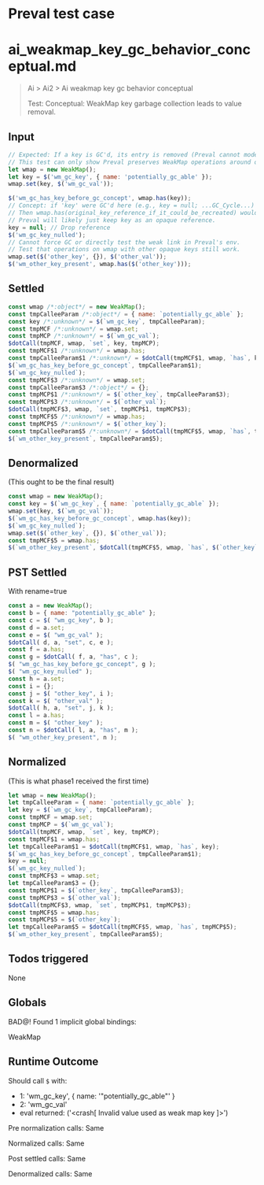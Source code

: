 # Preval test case

# ai_weakmap_key_gc_behavior_conceptual.md

> Ai > Ai2 > Ai weakmap key gc behavior conceptual
>
> Test: Conceptual: WeakMap key garbage collection leads to value removal.

## Input

`````js filename=intro
// Expected: If a key is GC'd, its entry is removed (Preval cannot model GC).
// This test can only show Preval preserves WeakMap operations around opaque keys.
let wmap = new WeakMap();
let key = $('wm_gc_key', { name: 'potentially_gc_able' });
wmap.set(key, $('wm_gc_val'));

$('wm_gc_has_key_before_gc_concept', wmap.has(key));
// Concept: if 'key' were GC'd here (e.g., key = null; ...GC_Cycle...)
// Then wmap.has(original_key_reference_if_it_could_be_recreated) would be false.
// Preval will likely just keep key as an opaque reference.
key = null; // Drop reference
$('wm_gc_key_nulled');
// Cannot force GC or directly test the weak link in Preval's env.
// Test that operations on wmap with other opaque keys still work.
wmap.set($('other_key', {}), $('other_val'));
$('wm_other_key_present', wmap.has($('other_key')));
`````


## Settled


`````js filename=intro
const wmap /*:object*/ = new WeakMap();
const tmpCalleeParam /*:object*/ = { name: `potentially_gc_able` };
const key /*:unknown*/ = $(`wm_gc_key`, tmpCalleeParam);
const tmpMCF /*:unknown*/ = wmap.set;
const tmpMCP /*:unknown*/ = $(`wm_gc_val`);
$dotCall(tmpMCF, wmap, `set`, key, tmpMCP);
const tmpMCF$1 /*:unknown*/ = wmap.has;
const tmpCalleeParam$1 /*:unknown*/ = $dotCall(tmpMCF$1, wmap, `has`, key);
$(`wm_gc_has_key_before_gc_concept`, tmpCalleeParam$1);
$(`wm_gc_key_nulled`);
const tmpMCF$3 /*:unknown*/ = wmap.set;
const tmpCalleeParam$3 /*:object*/ = {};
const tmpMCP$1 /*:unknown*/ = $(`other_key`, tmpCalleeParam$3);
const tmpMCP$3 /*:unknown*/ = $(`other_val`);
$dotCall(tmpMCF$3, wmap, `set`, tmpMCP$1, tmpMCP$3);
const tmpMCF$5 /*:unknown*/ = wmap.has;
const tmpMCP$5 /*:unknown*/ = $(`other_key`);
const tmpCalleeParam$5 /*:unknown*/ = $dotCall(tmpMCF$5, wmap, `has`, tmpMCP$5);
$(`wm_other_key_present`, tmpCalleeParam$5);
`````


## Denormalized
(This ought to be the final result)

`````js filename=intro
const wmap = new WeakMap();
const key = $(`wm_gc_key`, { name: `potentially_gc_able` });
wmap.set(key, $(`wm_gc_val`));
$(`wm_gc_has_key_before_gc_concept`, wmap.has(key));
$(`wm_gc_key_nulled`);
wmap.set($(`other_key`, {}), $(`other_val`));
const tmpMCF$5 = wmap.has;
$(`wm_other_key_present`, $dotCall(tmpMCF$5, wmap, `has`, $(`other_key`)));
`````


## PST Settled
With rename=true

`````js filename=intro
const a = new WeakMap();
const b = { name: "potentially_gc_able" };
const c = $( "wm_gc_key", b );
const d = a.set;
const e = $( "wm_gc_val" );
$dotCall( d, a, "set", c, e );
const f = a.has;
const g = $dotCall( f, a, "has", c );
$( "wm_gc_has_key_before_gc_concept", g );
$( "wm_gc_key_nulled" );
const h = a.set;
const i = {};
const j = $( "other_key", i );
const k = $( "other_val" );
$dotCall( h, a, "set", j, k );
const l = a.has;
const m = $( "other_key" );
const n = $dotCall( l, a, "has", m );
$( "wm_other_key_present", n );
`````


## Normalized
(This is what phase1 received the first time)

`````js filename=intro
let wmap = new WeakMap();
let tmpCalleeParam = { name: `potentially_gc_able` };
let key = $(`wm_gc_key`, tmpCalleeParam);
const tmpMCF = wmap.set;
const tmpMCP = $(`wm_gc_val`);
$dotCall(tmpMCF, wmap, `set`, key, tmpMCP);
const tmpMCF$1 = wmap.has;
let tmpCalleeParam$1 = $dotCall(tmpMCF$1, wmap, `has`, key);
$(`wm_gc_has_key_before_gc_concept`, tmpCalleeParam$1);
key = null;
$(`wm_gc_key_nulled`);
const tmpMCF$3 = wmap.set;
let tmpCalleeParam$3 = {};
const tmpMCP$1 = $(`other_key`, tmpCalleeParam$3);
const tmpMCP$3 = $(`other_val`);
$dotCall(tmpMCF$3, wmap, `set`, tmpMCP$1, tmpMCP$3);
const tmpMCF$5 = wmap.has;
const tmpMCP$5 = $(`other_key`);
let tmpCalleeParam$5 = $dotCall(tmpMCF$5, wmap, `has`, tmpMCP$5);
$(`wm_other_key_present`, tmpCalleeParam$5);
`````


## Todos triggered


None


## Globals


BAD@! Found 1 implicit global bindings:

WeakMap


## Runtime Outcome


Should call `$` with:
 - 1: 'wm_gc_key', { name: '"potentially_gc_able"' }
 - 2: 'wm_gc_val'
 - eval returned: ('<crash[ Invalid value used as weak map key ]>')

Pre normalization calls: Same

Normalized calls: Same

Post settled calls: Same

Denormalized calls: Same

